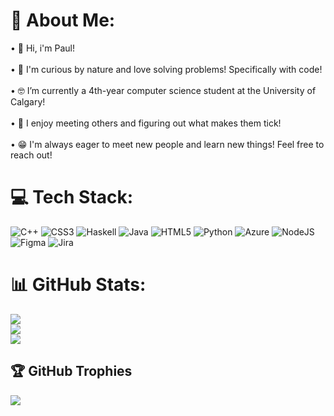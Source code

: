 # 💫 About Me:
• 👋 Hi, i'm Paul!<br><br>• 🧐 I'm curious by nature and love solving problems! Specifically with code!<br><br>• 🤓 I’m currently a 4th-year computer science student at the University of Calgary!<br><br>• 🥳 I enjoy meeting others and figuring out what makes them tick!<br><br>• 😁 I'm always eager to meet new people and learn new things! Feel free to reach out!

# 💻 Tech Stack:
![C++](https://img.shields.io/badge/c++-%2300599C.svg?style=for-the-badge&logo=c%2B%2B&logoColor=white) ![CSS3](https://img.shields.io/badge/css3-%231572B6.svg?style=for-the-badge&logo=css3&logoColor=white) ![Haskell](https://img.shields.io/badge/Haskell-5e5086?style=for-the-badge&logo=haskell&logoColor=white) ![Java](https://img.shields.io/badge/java-%23ED8B00.svg?style=for-the-badge&logo=java&logoColor=white) ![HTML5](https://img.shields.io/badge/html5-%23E34F26.svg?style=for-the-badge&logo=html5&logoColor=white) ![Python](https://img.shields.io/badge/python-3670A0?style=for-the-badge&logo=python&logoColor=ffdd54) ![Azure](https://img.shields.io/badge/azure-%230072C6.svg?style=for-the-badge&logo=azure-devops&logoColor=white) ![NodeJS](https://img.shields.io/badge/node.js-6DA55F?style=for-the-badge&logo=node.js&logoColor=white)	![Figma](https://img.shields.io/badge/figma-%23F24E1E.svg?style=for-the-badge&logo=figma&logoColor=white) ![Jira](https://img.shields.io/badge/jira-%230A0FFF.svg?style=for-the-badge&logo=jira&logoColor=white)
# 📊 GitHub Stats:
![](https://github-readme-stats.vercel.app/api?username=paulhuii&theme=radical&hide_border=true&include_all_commits=false&count_private=true)<br/>
![](https://github-readme-streak-stats.herokuapp.com/?user=paulhuii&theme=radical&hide_border=true)<br/>
![](https://github-readme-stats.vercel.app/api/top-langs/?username=paulhuii&theme=radical&hide_border=true&include_all_commits=false&count_private=true&layout=compact)

## 🏆 GitHub Trophies
![](https://github-profile-trophy.vercel.app/?username=paulhuii&theme=radical&no-frame=false&no-bg=true&margin-w=4)

<!-- Proudly created with GPRM ( https://gprm.itsvg.in ) -->
